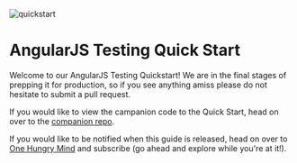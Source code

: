 ![quickstart](https://cloud.githubusercontent.com/assets/590361/7921189/978525e4-0858-11e5-9caa-db620ca898bb.jpg)

AngularJS Testing Quick Start
===========

Welcome to our AngularJS Testing Quickstart! We are in the final stages of prepping it for production, so if you see anything amiss please do not hesitate to submit a pull request. 

If you would like to view the campanion code to the Quick Start, head on over to the [companion repo](https://github.com/simpulton/angularjs-testing-quick-start).

If you would like to be notified when this guide is released, head on over to [One Hungry Mind](http://onehungrymind.com) and subscribe (go ahead and explore while you're at it!).
